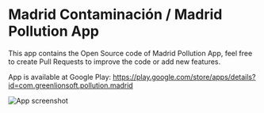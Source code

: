 # Madrid Contaminación / Madrid Pollution App


This app contains the Open Source code of Madrid Pollution App, feel free to create Pull Requests to improve the code or add new features.

App is available at Google Play: https://play.google.com/store/apps/details?id=com.greenlionsoft.pollution.madrid

![App screenshot](https://dl.dropboxusercontent.com/u/20867010/madrid_pollution_vc1.png)


